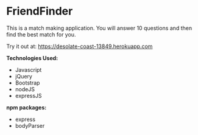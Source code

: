 # FriendFinder

This is a match making application. You will answer 10 questions and then find the best match for you. 

Try it out at: https://desolate-coast-13849.herokuapp.com

**Technologies Used:**
* Javascript
* jQuery
* Bootstrap
* nodeJS
* expressJS

**npm packages:**
* express
* bodyParser
